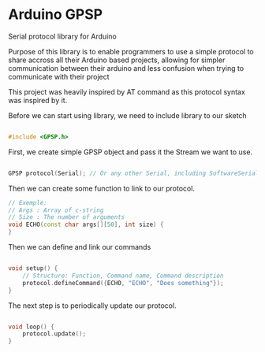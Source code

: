 # Arduino GPSP

Serial protocol library for Arduino

Purpose of this library is to enable programmers to use a simple protocol to share accross all their Arduino based projects, allowing for simpler communication between their arduino and less confusion when trying to communicate with their project

This project was heavily inspired by AT command as this protocol syntax was inspired by it.


Before we can start using library, we need to include library to our sketch

``` C++

#include <GPSP.h>

```

First, we create simple GPSP object and pass it the Stream we want to use.

``` C++

GPSP protocol(Serial); // Or any other Serial, including SoftwareSerial

```

Then we can create some function to link to our protocol.

``` C++
// Exemple:
// Args : Array of c-string
// Size : The number of arguments
void ECHO(const char args[][50], int size) {
}
```

Then we can define and link our commands

``` C++

void setup() {
    // Structure: Function, Command name, Command description
    protocol.defineCommand({ECHO, "ECHO", "Does something"});
}
```

The next step is to periodically update our protocol.

``` C++

void loop() {
    protocol.update();
}

```
